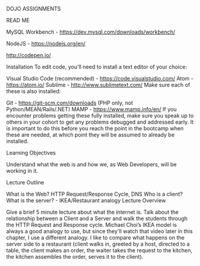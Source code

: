 DOJO ASSIGNMENTS

READ ME

MySQL Workbench - https://dev.mysql.com/downloads/workbench/

NodeJS - https://nodejs.org/en/

http://codepen.io/

Installation
To edit code, you'll need to install a text editor of your choice:

Visual Studio Code (recommended) - https://code.visualstudio.com/
Atom - https://atom.io/
Sublime - http://www.sublimetext.com/
Make sure each of these is also installed:

Git - https://git-scm.com/downloads
(PHP only, not Python/MEAN/Rails/.NET) MAMP - https://www.mamp.info/en/
If you encounter problems getting these fully installed, make sure you speak up to others in your cohort to get any problems debugged and addressed early. 
It is important to do this before you reach the point in the bootcamp when these are needed, at which point they will be assumed to already be installed. 

Learning Objectives

Understand what the web is and how we, as Web Developers, will be working in it.

Lecture Outline

What is the Web?
HTTP Request/Response Cycle, DNS
Who is a client? What is the server? - IKEA/Restaurant analogy
Lecture Overview

Give a brief 5 minute lecture about what the internet is. 
Talk about the relationship between a Client and a Server and walk the students through the HTTP Request and Response cycle. 
Michael Choi’s IKEA model is always a good analogy to use, but since they'll watch that video later in this chapter, I use a different analogy. 
I like to compare what happens on the server side to a restaurant (client walks in, greeted by a host, directed to a table, the client makes an order, 
the waiter takes the request to the kitchen, the kitchen assembles the order, serves it to the client).
